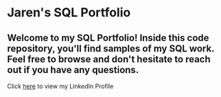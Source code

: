 # Jaren's SQL Portfolio
## Welcome to my SQL Portfolio! Inside this code repository, you'll find samples of my SQL work. Feel free to browse and don't hesitate to reach out if you have any questions.
Click [here](www.linkedin.com/in/jaren-bradford-m-s-05031b107) to view my LinkedIn Profile 
